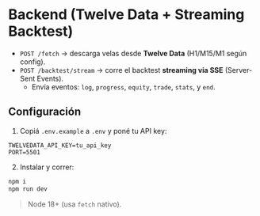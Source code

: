 # Backend (Twelve Data + Streaming Backtest)

- `POST /fetch` → descarga velas desde **Twelve Data** (H1/M15/M1 según config).
- `POST /backtest/stream` → corre el backtest **streaming via SSE** (Server-Sent Events).
  - Envía eventos: `log`, `progress`, `equity`, `trade`, `stats`, y `end`.

## Configuración

1. Copiá `.env.example` a `.env` y poné tu API key:
```
TWELVEDATA_API_KEY=tu_api_key
PORT=5501
```

2. Instalar y correr:
```bash
npm i
npm run dev
```

> Node 18+ (usa `fetch` nativo).